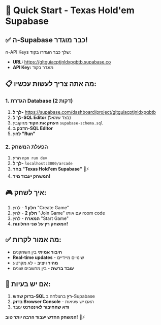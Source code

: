 # 🚀 Quick Start - Texas Hold'em Supabase

## ✅ ה-Supabase כבר מוגדר!

ה-API Keys שלך כבר הוגדרו בקוד:
- **URL:** https://gltguiacptjnldxpqbtb.supabase.co
- **API Key:** מוגדר בקוד

## 📋 מה אתה צריך לעשות עכשיו:

### 1. הגדרת Database (2 דקות)

1. **לך ל-** https://supabase.com/dashboard/project/gltguiacptjnldxpqbtb
2. **לך ל-SQL Editor** (בצד שמאל)
3. **העתק את הקוד** מהקובץ `supabase-schema.sql`
4. **הדבק ב-SQL Editor**
5. **לחץ "Run"**

### 2. הפעלת המשחק

1. **הרץ** `npm run dev`
2. **לך ל-** `localhost:3000/arcade`
3. **בחר "Texas Hold'em Supabase"** 🎴⚡
4. **המשחק יעבוד מיד!**

## 🎮 איך לשחק:

1. **חלון 1** - לחץ "Create Game"
2. **חלון 2** - לחץ "Join Game" עם אותו room code
3. **המארח** - לחץ "Start Game"
4. **המשחק רץ על שני החלונות!**

## ✅ מה אמור לקרות:

- **חיבור אמיתי** בין השחקנים
- **Real-time updates** - שינויים מיידיים
- **מהיר ויציב** - לא מקרטע
- **עובד ברשת** - בין מחשבים שונים

## 🔧 אם יש בעיות:

1. **בדוק שהש-SQL רץ** בהצלחה ב-Supabase
2. **בדוק Browser Console** - האם יש שגיאות
3. **ודא שהחיבור לאינטרנט** עובד

**המשחק החדש יעבוד הרבה יותר טוב!** 🎴⚡


